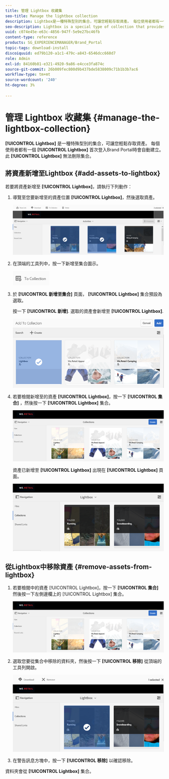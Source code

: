 ```yaml
---
title: 管理 Lightbox 收藏集
seo-title: Manage the lightbox collection
description: Lightbox是一種特殊型別的集合，可讓您輕鬆存取資產。 每位使用者都有一個專屬的燈箱，當他們首次登入Brand Portal時會自動建立該燈箱。 無法刪除Lightbox集合。
seo-description: Lightbox is a special type of collection that provides easy access to assets. Each user has an exclusive lightbox that is automatically created when they log in to Brand Portal for the first time. The Lightbox collection cannot be deleted.
uuid: c074e45e-e63c-4856-947f-5e9e27bc46fb
content-type: reference
products: SG_EXPERIENCEMANAGER/Brand_Portal
topic-tags: download-install
discoiquuid: ed79b120-a1c1-479c-a843-6546dcc660d7
role: Admin
exl-id: 84160b81-e321-4920-9a86-e4cce3fa874c
source-git-commit: 26b009fec800d9b437bde5838009c71b1b3b7ac6
workflow-type: tm+mt
source-wordcount: '240'
ht-degree: 3%

---
```


# 管理 Lightbox 收藏集 {#manage-the-lightbox-collection}

**[!UICONTROL Lightbox]** 是一種特殊型別的集合，可讓您輕鬆存取資產。 每個使用者都有一個 **[!UICONTROL Lightbox]** 首次登入Brand Portal時會自動建立。 此 **[!UICONTROL Lightbox]** 無法刪除集合。

## 將資產新增至Lightbox {#add-assets-to-lightbox}

若要將資產新增至 **[!UICONTROL Lightbox]**，請執行下列動作：

1. 導覽至您要新增至的資產位置 **[!UICONTROL Lightbox]**，然後選取資產。

   ![](assets/link_sharing_assetselection.png)

1. 在頂端的工具列中，按一下新增至集合圖示。

   ![](assets/add_to_collection.png)

1. 於 **[!UICONTROL 新增至集合]** 頁面， **[!UICONTROL Lightbox]** 集合預設為選取。

   按一下 **[!UICONTROL 新增]**. 選取的資產會新增至 **[!UICONTROL Lightbox]**.

   ![](assets/add_to_collectionlightbox.png)

1. 若要檢閱新增至的資產 **[!UICONTROL Lightbox]**，按一下 **[!UICONTROL 集合]** ，然後按一下 **[!UICONTROL Lightbox]** 集合。

   ![](assets/collections_lightbox.png)

   資產已新增至 **[!UICONTROL Lightbox]** 出現在 **[!UICONTROL Lightbox]** 頁面。

   ![](assets/added_to_collectionlightbox.png)

## 從Lightbox中移除資產 {#remove-assets-from-lightbox}

1. 若要檢閱中的資產 [!UICONTROL Lightbox]，按一下 **[!UICONTROL 集合]** 然後按一下左側邊欄上的 [!UICONTROL Lightbox] 集合。

   ![](assets/collections_lightbox-1.png)

1. 選取您要從集合中移除的資料夾，然後按一下 **[!UICONTROL 移除]** 從頂端的工具列開啟。

   ![](assets/collections_lightboxdelete.png)

1. 在警告訊息方塊中，按一下 **[!UICONTROL 移除]** 以確認移除。

資料夾會從 **[!UICONTROL Lightbox]** 集合。

